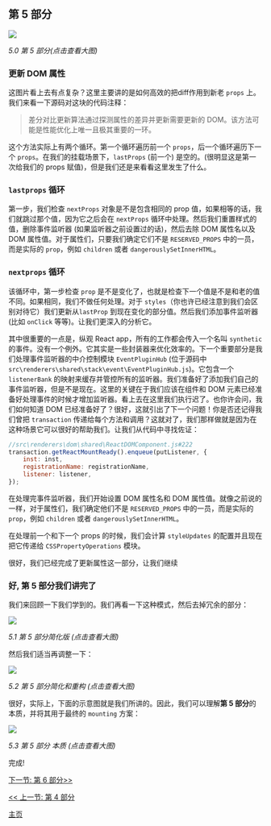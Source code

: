 ## 第 5 部分

[![](https://rawgit.com/Bogdan-Lyashenko/Under-the-hood-ReactJS/master/stack/images/5/part-5.svg)](https://rawgit.com/Bogdan-Lyashenko/Under-the-hood-ReactJS/master/stack/images/5/part-5.svg)

<em>5.0 第 5 部分(点击查看大图)</em>

### 更新 DOM 属性

这图片看上去有点复杂？这里主要讲的是如何高效的把diff作用到新老 `props` 上。我们来看一下源码对这块的代码注释：

> 差分对比更新算法通过探测属性的差异并更新需要更新的 DOM。该方法可能是性能优化上唯一且极其重要的一环。

这个方法实际上有两个循环。第一个循环遍历前一个 `props`，后一个循环遍历下一个 `props`。在我们的挂载场景下，`lastProps` (前一个) 是空的。(很明显这是第一次给我们的 props 赋值)，但是我们还是来看看这里发生了什么。

### `lastprops` 循环
第一步，我们检查 `nextProps` 对象是不是包含相同的 prop 值，如果相等的话，我们就跳过那个值，因为它之后会在 `nextProps` 循环中处理。然后我们重置样式的值，删除事件监听器 (如果监听器之前设置过的话)，然后去除 DOM 属性名以及 DOM 属性值。对于属性们，只要我们确定它们不是 `RESERVED_PROPS` 中的一员，而是实际的 `prop`，例如 `children` 或者 `dangerouslySetInnerHTML`。

### `nextprops` 循环
该循环中，第一步检查 `prop` 是不是变化了，也就是检查下一个值是不是和老的值不同。如果相同，我们不做任何处理。对于 `styles`（你也许已经注意到我们会区别对待它）我们更新从`lastProp` 到现在变化的部分值。然后我们添加事件监听器(比如 `onClick` 等等)。让我们更深入的分析它。

其中很重要的一点是，纵观 React app，所有的工作都会传入一个名叫 `synthetic` 的事件。没有一个例外。它其实是一些封装器来优化效率的。下一个重要部分是我们处理事件监听器的中介控制模块 `EventPluginHub` (位于源码中`src\renderers\shared\stack\event\EventPluginHub.js`)。它包含一个 `listenerBank` 的映射来缓存并管控所有的监听器。我们准备好了添加我们自己的事件监听器，但是不是现在。这里的关键在于我们应该在组件和 DOM 元素已经准备好处理事件的时候才增加监听器。看上去在这里我们执行迟了。也你许会问，我们如何知道 DOM 已经准备好了？很好，这就引出了下一个问题！你是否还记得我们曾把 `transaction` 传递给每个方法和调用？这就对了，我们那样做就是因为在这种场景它可以很好的帮助我们。让我们从代码中寻找佐证：

```javascript
//src\renderers\dom\shared\ReactDOMComponent.js#222
transaction.getReactMountReady().enqueue(putListener, {
    inst: inst,
    registrationName: registrationName,
    listener: listener,
});
```

在处理完事件监听器，我们开始设置 DOM 属性名和 DOM 属性值。就像之前说的一样，对于属性们，我们确定他们不是 `RESERVED_PROPS` 中的一员，而是实际的 `prop`，例如 `children` 或者 `dangerouslySetInnerHTML`。

在处理前一个和下一个 props 的时候，我们会计算 `styleUpdates` 的配置并且现在把它传递给 `CSSPropertyOperations` 模块。

很好，我们已经完成了更新属性这一部分，让我们继续

### 好, 第 5 部分我们讲完了

我们来回顾一下我们学到的。我们再看一下这种模式，然后去掉冗余的部分：

[![](https://rawgit.com/Bogdan-Lyashenko/Under-the-hood-ReactJS/master/stack/images/5/part-5-A.svg)](https://rawgit.com/Bogdan-Lyashenko/Under-the-hood-ReactJS/master/stack/images/5/part-5-A.svg)

<em>5.1 第 5 部分简化版 (点击查看大图)</em>

然后我们适当再调整一下：

[![](https://rawgit.com/Bogdan-Lyashenko/Under-the-hood-ReactJS/master/stack/images/5/part-5-B.svg)](https://rawgit.com/Bogdan-Lyashenko/Under-the-hood-ReactJS/master/stack/images/5/part-5-B.svg)

<em>5.2 第 5 部分简化和重构 (点击查看大图)</em>

很好，实际上，下面的示意图就是我们所讲的。因此，我们可以理解**第 5 部分**的本质，并将其用于最终的 `mounting` 方案：

[![](https://rawgit.com/Bogdan-Lyashenko/Under-the-hood-ReactJS/master/stack/images/5/part-5-C.svg)](https://rawgit.com/Bogdan-Lyashenko/Under-the-hood-ReactJS/master/stack/images/5/part-5-C.svg)

<em>5.3 第 5 部分 本质 (点击查看大图)</em>

完成!


[下一节: 第 6 部分>>](./Part-6.md)

[<< 上一节: 第 4 部分](./Part-4.md)


[主页](./README.md)

